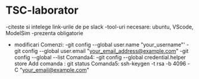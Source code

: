 # TSC-laborator

-citeste si intelege link-urile de pe slack
-tool-uri necesare: ubuntu, VScode, ModelSim
-prezenta obligatorie

- modificari
  Comenzi:
  -git config --global user.name "your_username"'
  -git config --global user.email "your_email_address@example.com"
  -git config --global --list
  Comanda4:
  -git config --global credential.helper store
  Add comanda : git status
  Comanda5:
  ssh-keygen -t rsa -b 4096 -C "your_email@example.com"
